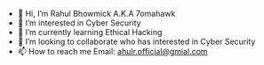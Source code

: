 - 👋 Hi, I’m Rahul Bhowmick A.K.A 7omahawk
- 👀 I’m interested in Cyber Security
- 🌱 I’m currently learning Ethical Hacking
- 💞️ I’m looking to collaborate who has interested in Cyber Security
- 📫 How to reach me Email: ahulr.official@gmial.com

<!---
RahulBhowmick0/RahulBhowmick0 is a ✨ special ✨ repository because its `README.md` (this file) appears on your GitHub profile.
You can click the Preview link to take a look at your changes.
--->
